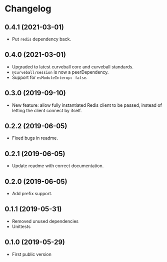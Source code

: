 Changelog
=========

0.4.1 (2021-03-01)
------------------

* Put `redis` dependency back.


0.4.0 (2021-03-01)
------------------

* Upgraded to latest curveball core and curveball standards.
* `@curveball/session` is now a peerDependency.
* Support for `esModuleInterop: false`.


0.3.0 (2019-09-10)
------------------

* New feature: allow fully instantiated Redis client to be passed, instead of
  letting the client connect by itself.


0.2.2 (2019-06-05)
------------------

* Fixed bugs in readme.

0.2.1 (2019-06-05)
------------------

* Update readme with correct documentation.

0.2.0 (2019-06-05)
------------------

* Add prefix support.

0.1.1 (2019-05-31)
------------------

* Removed unused dependencies
* Unittests

0.1.0 (2019-05-29)
------------------

* First public version
